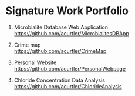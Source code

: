 # Signature Work Portfolio

1. Microbialite Database Web Application  
   https://github.com/acurtler/MicrobialitesDBApp

2. Crime map  
  https://github.com/acurtler/CrimeMap

3. Personal Website  
   https://github.com/acurtler/PersonalWebpage

4. Chloride Concentration Data Analysis  
https://github.com/acurtler/ChlorideAnalysis

